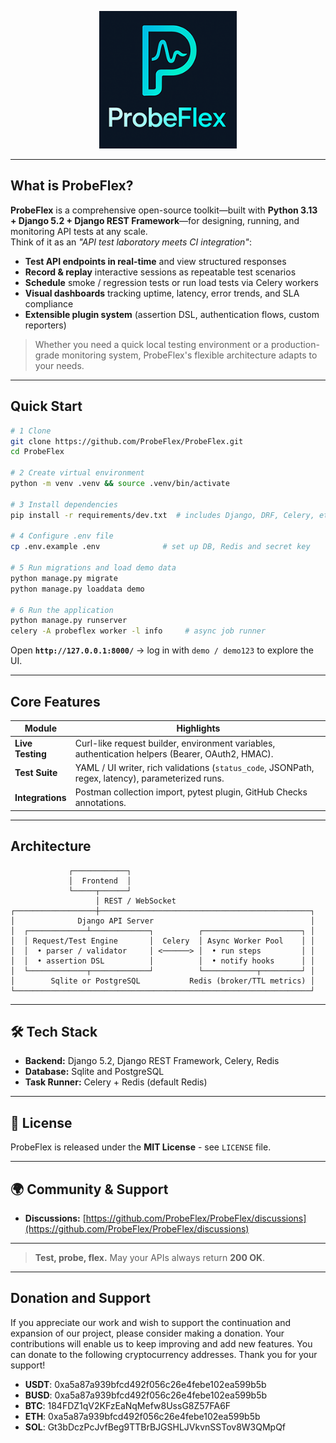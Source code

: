 <p align="center">
  <img src="probe-flex.png" alt="ProbeFlex Logo" width="220"/>
</p>

---

## What is ProbeFlex?

**ProbeFlex** is a comprehensive open-source toolkit—built with **Python 3.13 + Django 5.2 + Django REST Framework**—for designing, running, and monitoring API tests at any scale.  
Think of it as an *"API test laboratory meets CI integration"*:

- **Test API endpoints in real-time** and view structured responses  
- **Record & replay** interactive sessions as repeatable test scenarios  
- **Schedule** smoke / regression tests or run load tests via Celery workers  
- **Visual dashboards** tracking uptime, latency, error trends, and SLA compliance  
- **Extensible plugin system** (assertion DSL, authentication flows, custom reporters)  

> Whether you need a quick local testing environment or a production-grade monitoring system, ProbeFlex's flexible architecture adapts to your needs.

---

## Quick Start

```bash
# 1 Clone
git clone https://github.com/ProbeFlex/ProbeFlex.git
cd ProbeFlex

# 2 Create virtual environment
python -m venv .venv && source .venv/bin/activate

# 3 Install dependencies
pip install -r requirements/dev.txt  # includes Django, DRF, Celery, etc.

# 4 Configure .env file
cp .env.example .env              # set up DB, Redis and secret key

# 5 Run migrations and load demo data
python manage.py migrate
python manage.py loaddata demo

# 6 Run the application
python manage.py runserver
celery -A probeflex worker -l info     # async job runner
```

Open **`http://127.0.0.1:8000/`** → log in with `demo / demo123` to explore the UI.

---

## Core Features

| Module            | Highlights                                                                                       |
| ----------------- | ------------------------------------------------------------------------------------------------ |
| **Live Testing**  | Curl-like request builder, environment variables, authentication helpers (Bearer, OAuth2, HMAC).  |
| **Test Suite**    | YAML / UI writer, rich validations (`status_code`, JSONPath, regex, latency), parameterized runs. |
| **Integrations**  | Postman collection import, pytest plugin, GitHub Checks annotations.                              |

---

## Architecture

```
             ┌────────────┐
             │  Frontend  │
             └─────┬──────┘
                   │ REST / WebSocket
┌──────────────────┼───────────────────────────────────────────────┐
│              Django API Server                                   │
│  ┌─────────────┴─────────────┐          ┌──────────────────────┐ │
│  │ Request/Test Engine       │  Celery  │ Async Worker Pool    │ │
│  │  • parser / validator     │ <──────> │  • run steps         │ │
│  │  • assertion DSL          │          │  • notify hooks      │ │
│  └─────────────┬─────────────┘          └────────────┬─────────┘ │
│        Sqlite or PostgreSQL           Redis (broker/TTL metrics) │
└──────────────────────────────────────────────────────────────────┘
```

---

## 🛠️ Tech Stack

* **Backend:** Django 5.2, Django REST Framework, Celery, Redis
* **Database:** Sqlite and PostgreSQL
* **Task Runner:** Celery + Redis (default Redis)

---

## 📜 License

ProbeFlex is released under the **MIT License** - see `LICENSE` file.

---

## 🌍 Community & Support

* **Discussions:** [https://github.com/ProbeFlex/ProbeFlex/discussions](https://github.com/ProbeFlex/ProbeFlex/discussions)

---

> **Test, probe, flex.**
> May your APIs always return **200 OK**.

---

## Donation and Support 
If you appreciate our work and wish to support the continuation and expansion of our project, please consider making a donation. Your contributions will enable us to keep improving and add new features. You can donate to the following cryptocurrency addresses. Thank you for your support!

* **USDT**: 0xa5a87a939bfcd492f056c26e4febe102ea599b5b
* **BUSD**: 0xa5a87a939bfcd492f056c26e4febe102ea599b5b
* **BTC**: 184FDZ1qV2KFzEaNqMefw8UssG8Z57FA6F
* **ETH**: 0xa5a87a939bfcd492f056c26e4febe102ea599b5b
* **SOL**: Gt3bDczPcJvfBeg9TTBrBJGSHLJVkvnSSTov8W3QMpQf
